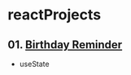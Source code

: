 # reactProjects
## 01. [Birthday Reminder](https://react-projects-1-birthday-reminder.netlify.app/)
* useState
